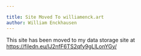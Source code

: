 ```yaml
---

title: Site Moved To williamenck.art
author: William Enckhausen
---
```


This site has been moved to my data storage site at <a href="https://filedn.eu/lJ2nfF6TS2qfy9gLlLonYGy/">https://filedn.eu/lJ2nfF6TS2qfy9gLlLonYGy/</a>  

